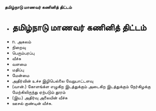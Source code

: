 **தமிழ்நாடு மாணவர் கணினித் திட்டம்**
- # தமிழ்நாடு மாணவர் கணினித் திட்டம்
- n. அகலம்
- நிறைவு
- பெரும்பரப்பு
- வீச்சு
- வளமை
- மதிப்பு
- மேன்மை
- அதிர்வின் உச்ச இழிபெல்லை வேறுபாட்டளவு
- (வான்.) கோளங்க்ள எழுகிற இடத்துக்கும் அடைகிற இடத்துக்கும் நேர்கிழக்கு மேற்கிலிருந்து ஏற்படும் தூரம்
- (இய.) அதிர்வு அலையின் வீச்சு
- ஊசல் குண்டின் வீச்சு.


